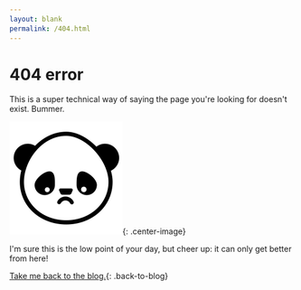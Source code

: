 ```yaml
---
layout: blank
permalink: /404.html
---
```


<h1 class="four-oh-four-error">404 error</h1>
<p class="four-oh-four-text">This is a super technical way of saying the page you're looking for doesn't exist.  Bummer.</p>

![sad-panda](/assets/images/sad_panda.png){: .center-image}

<p class="four-oh-four-text">I'm sure this is the low point of your day, but cheer up: it can only get better from here!</p>

[Take me back to the blog.](https://www.displayblog.io/blog){: .back-to-blog}
